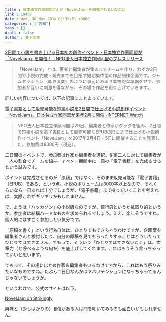 ```yaml
---
title : 日本独立作家同盟さんが「NovelJam」を開催されるとのこと
link : 19407
date : Wed, 30 Nov 2016 02:39:51 +0000
categories : ["告知"]
tags : []
draft : false
author : 倉下忠憲
---
```


<a href="http://prtimes.jp/main/html/rd/p/000000003.000015962.html">2日間で小説を書き上げる日本初の創作イベント・日本独立作家同盟が「NovelJam」を開催！｜NPO法人日本独立作家同盟のプレスリリース</a>

<blockquote>
「NovelJam」とは、著者と編集者が集まってチームを作り、わずか2日間で小説の完成・販売までを目指す短期集中型の作品制作企画です。ジャムセッション（即興演奏）のように事前にあまり本格的な準備をせず、参加者が互いに刺激を得ながら、その場で作品を創り上げていきます。
</blockquote>

詳しい内容については、以下の記事にまとまっています。

<a href="http://internet.watch.impress.co.jp/docs/news/1032395.html">電子書籍として販売可能な短編小説を2日間で仕上げる小説創作イベント「NovelJam」、日本独立作家同盟が来年2月に開催 -INTERNET Watch</a>

<blockquote>
NPO法人日本独立作家同盟は29日、編集者と作家がタッグを組み、2日間で短編小説を電子書籍として販売可能なEPUBの形にまで仕上げる小説創作イベント「NovelJam」を2017年2月4日・5日に開催することを発表した。参加費は8000円（税込）。
</blockquote>

二日間のイベントで、参加者は作家か編集者を選択。作家二人に対して編集者が一人の割合でチームを組み、イベント期間中に一冊の「電子書籍」を完成させるという試みです。

ポイントは完成させるのが「原稿」ではなく、そのまま販売可能な「電子書籍」（EPUB）である、という点。小説のボリュームは3000字以上なので、それくらいなら一日あれば十分でしょうが、「電子書籍」まで持っていくことを考えれば、実際これがギリギリかもしれません。

で、ようは「ハッカソン」の小説版なのですが、荒行的というか乱取り的というか、参加者は結構ハードなものを求められるでしょう。ええ、楽しそうですね。個人的にはすごく参加したい気分です。

「原稿を書く」という行為自体は、ひとりでもできちゃうわけですが、企画案を編集者さんと検討したり、自分の原稿を見てもらったりすることはどうしたってひとりではできません。でもって、そういう「ひとりではできないこと」は、文章力（と呼べるような何か）を底上げしてくれます。これはもうそう言っちゃっていいと思います。

でもって、その場にほかの作家＆編集者もいるわけですから、これはもう祭りみたいなものですね。たぶん二日目なんかはヤバいテンションになっちゃってるんじゃないでしょうか。

というわけで、公式のサイトは以下。

<a href="http://noveljam.strikingly.com/">NovelJam on Strikingly</a>

興味と（少しばかりの）自信がある人は門を叩いてみるのも面白いかもしれません。
